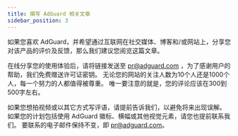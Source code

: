 ```yaml
---
title: 撰写 AdGuard 相关文章
sidebar_position: 3
---
```


如果您喜欢 AdGuard，并希望通过互联网在社交媒体、博客和/或网站上，分享您对该产品的评价及反馈，那么我们建议您阅览这篇文章。

在线分享您的使用体验后，请将链接发送至 [pr@adguard.com](mailto:pr@adguard.com) ，为了感谢用户的帮助，我们免费赠送许可证密钥。 无论您的网站的关注人数为10个人还是1000个人，每一个努力的人都值得被尊重。 唯一要注意的就是，您的评论应该在300到500字左右。

如果您想拍视频或以其它方式写评语，请提前告诉我们，以避免将来出现误解。 如果您的计划包括使用 AdGuard 徽标、横幅或其他视觉元素，请您也提前联系我们。 要联系的电子邮件保持不变，即 [pr@adguard.com](mailto:pr@adguard.com)。
